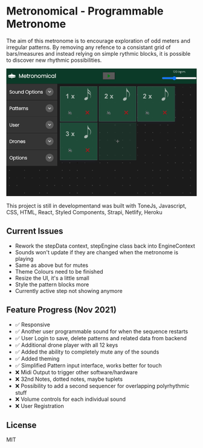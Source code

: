 # Metronomical - Programmable Metronome
The aim of this metronome is to encourage exploration of odd meters and irregular patterns. By removing any refence to a consistant grid of bars/measures and instead relying on simple rythmic blocks, it is possible to discover new rhythmic possibilities. 

![Metronomical](metronomical.png "Metronomical")

This project is still in developmentand was built with ToneJs, Javascript, CSS, HTML, React, Styled Components, Strapi, Netlify, Heroku

## Current Issues
- Rework the stepData context, stepEngine class back into EngineContext
- Sounds won't update if they are changed when the metronome is playing
- Same as above but for mutes
- Theme Colours need to be finished
- Resize the UI, it's a little small
- Style the pattern blocks more
- Currently active step not showing anymore

## Feature Progress (Nov 2021)
- ✅ Responsive
- ✅ Another user programmable sound for when the sequence restarts
- ✅ User Login to save, delete patterns and related data from backend
- ✅ Additional drone player with all 12 keys
- ✅ Added the ability to completely mute any of the sounds
- ✅ Added theming
- ✅ Simplified Pattern input interface, works better for touch
- ❌ Midi Output to trigger other software/hardware
- ❌ 32nd Notes, dotted notes, maybe tuplets
- ❌ Possibility to add a second sequencer for overlapping polyrhythmic stuff
- ❌ Volume controls for each individual sound
- ❌ User Registration

[comment]: <> (## Requirements)

[comment]: <> (## Usage)

## License
MIT